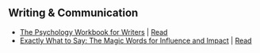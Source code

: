 ## Writing & Communication
- [The Psychology Workbook for Writers](https://lit2talks.com/the-psychology-workbook-for-writers-book-2347) | [Read](https://lit2talks.com/read_book.php?bookpath=2347)
- [Exactly What to Say: The Magic Words for Influence and Impact](https://lit2talks.com/exactly-what-to-say-the-magic-words-for-influence-and-impact-book-pdf-2349) | [Read](https://lit2talks.com/read_book.php?bookpath=2349)
